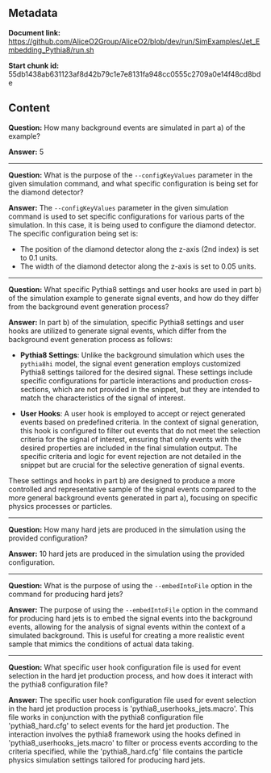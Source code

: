 ## Metadata

**Document link:** https://github.com/AliceO2Group/AliceO2/blob/dev/run/SimExamples/Jet_Embedding_Pythia8/run.sh

**Start chunk id:** 55db1438ab631123af8d42b79c1e7e8131fa948cc0555c2709a0e14f48cd8bde

## Content

**Question:** How many background events are simulated in part a) of the example?

**Answer:** 5

---

**Question:** What is the purpose of the `--configKeyValues` parameter in the given simulation command, and what specific configuration is being set for the diamond detector?

**Answer:** The `--configKeyValues` parameter in the given simulation command is used to set specific configurations for various parts of the simulation. In this case, it is being used to configure the diamond detector. The specific configuration being set is:

- The position of the diamond detector along the z-axis (2nd index) is set to 0.1 units.
- The width of the diamond detector along the z-axis is set to 0.05 units.

---

**Question:** What specific Pythia8 settings and user hooks are used in part b) of the simulation example to generate signal events, and how do they differ from the background event generation process?

**Answer:** In part b) of the simulation, specific Pythia8 settings and user hooks are utilized to generate signal events, which differ from the background event generation process as follows:

- **Pythia8 Settings**: Unlike the background simulation which uses the `pythia8hi` model, the signal event generation employs customized Pythia8 settings tailored for the desired signal. These settings include specific configurations for particle interactions and production cross-sections, which are not provided in the snippet, but they are intended to match the characteristics of the signal of interest.

- **User Hooks**: A user hook is employed to accept or reject generated events based on predefined criteria. In the context of signal generation, this hook is configured to filter out events that do not meet the selection criteria for the signal of interest, ensuring that only events with the desired properties are included in the final simulation output. The specific criteria and logic for event rejection are not detailed in the snippet but are crucial for the selective generation of signal events.

These settings and hooks in part b) are designed to produce a more controlled and representative sample of the signal events compared to the more general background events generated in part a), focusing on specific physics processes or particles.

---

**Question:** How many hard jets are produced in the simulation using the provided configuration?

**Answer:** 10 hard jets are produced in the simulation using the provided configuration.

---

**Question:** What is the purpose of using the `--embedIntoFile` option in the command for producing hard jets?

**Answer:** The purpose of using the `--embedIntoFile` option in the command for producing hard jets is to embed the signal events into the background events, allowing for the analysis of signal events within the context of a simulated background. This is useful for creating a more realistic event sample that mimics the conditions of actual data taking.

---

**Question:** What specific user hook configuration file is used for event selection in the hard jet production process, and how does it interact with the pythia8 configuration file?

**Answer:** The specific user hook configuration file used for event selection in the hard jet production process is 'pythia8_userhooks_jets.macro'. This file works in conjunction with the pythia8 configuration file 'pythia8_hard.cfg' to select events for the hard jet production. The interaction involves the pythia8 framework using the hooks defined in 'pythia8_userhooks_jets.macro' to filter or process events according to the criteria specified, while the 'pythia8_hard.cfg' file contains the particle physics simulation settings tailored for producing hard jets.
